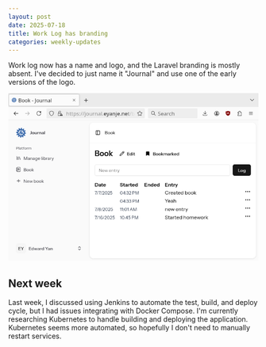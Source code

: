 ```yaml
---
layout: post
date: 2025-07-18
title: Work Log has branding
categories: weekly-updates
---
```


Work log now has a name and logo, and the Laravel branding is mostly absent.
I've decided to just name it "Journal" and use one of the early versions of the
logo.

![Logo and name](/assets/images/2025-07-18-new-branding.png)

## Next week

Last week, I discussed using Jenkins to automate the test, build, and deploy
cycle, but I had issues integrating with Docker Compose. I'm currently
researching Kubernetes to handle building and deploying the application.
Kubernetes seems more automated, so hopefully I don't need to manually restart
services.


